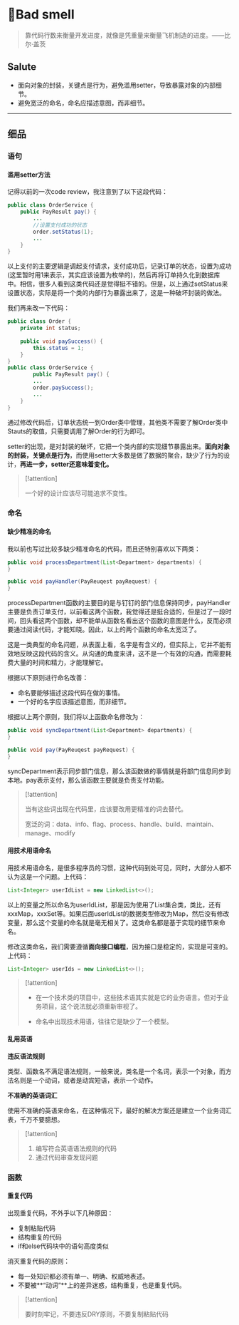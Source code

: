 # :shit: ​Bad smell

> 靠代码行数来衡量开发进度，就像是凭重量来衡量飞机制造的进度。——比尔·盖茨

## Salute

- 面向对象的封装，关键点是行为，避免滥用setter，导致暴露对象的内部细节。
- 避免宽泛的命名，命名应描述意图，而非细节。

------



## 细品

### 语句

#### 滥用setter方法

记得以前的一次code review，我注意到了以下这段代码：

```java
public class OrderService {
    public PayResult pay() {
        ...
        //设置支付成功的状态
        order.setStatus(1);
        ...
    }
}
```

以上支付的主要逻辑是调起支付请求，支付成功后，记录订单的状态，设置为成功(这里暂时用1来表示，其实应该设置为枚举的)，然后再将订单持久化到数据库中。相信，很多人看到这类代码还是觉得挺不错的。但是，以上通过setStatus来设置状态，实际是将一个类的内部行为暴露出来了，这是一种破坏封装的做法。

我们再来改一下代码：

```java
public class Order {
    private int status;
    
    public void paySuccess() {
        this.status = 1;
    }
}
public class OrderService {
        public PayResult pay() {
        ...
        order.paySuccess();
        ...
    }
}
```

通过修改代码后，订单状态统一到Order类中管理，其他类不需要了解Order类中Stauts的取值，只需要调用了解Order的行为即可。

setter的出现，是对封装的破坏，它把一个类内部的实现细节暴露出来。**面向对象的封装，关键点是行为**，而使用setter大多数是做了数据的聚合，缺少了行为的设计，**再进一步，setter还意味着变化。**

>[!attention]
>
>一个好的设计应该尽可能追求不变性。

###  命名

#### 缺少精准的命名

我以前也写过比较多缺少精准命名的代码，而且还特别喜欢以下两类：

```java
public void processDepartment(List<Department> departments) {
}

public void payHandler(PayReuqest payRequest) {
}
```

processDepartment函数的主要目的是与钉钉的部门信息保持同步，payHandler主要是负责订单支付，以前看这两个函数，我觉得还是挺合适的，但是过了一段时间，回头看这两个函数，却不能单从函数名看出这个函数的意图是什么，反而必须要通过阅读代码，才能知晓。因此，以上的两个函数的命名太宽泛了。

这是一类典型的命名问题，从表面上看，名字是有含义的，但实际上，它并不能有效地反映这段代码的含义。从沟通的角度来讲，这不是一个有效的沟通，而需要耗费大量的时间和精力，才能理解它。

根据以下原则进行命名改善：

- 命名要能够描述这段代码在做的事情。
- 一个好的名字应该描述意图，而非细节。

根据以上两个原则，我们将以上函数命名修改为：

```java
public void syncDepartment(List<Department> departments) {
}

public void pay(PayReuqest payRequest) {
}
```

syncDepartment表示同步部门信息，那么该函数做的事情就是将部门信息同步到本地。pay表示支付，那么该函数主要就是负责支付功能。

>[!attention]
>
>当有这些词出现在代码里，应该要改用更精准的词去替代。
>
>宽泛的词：data、info、flag、process、handle、build、maintain、manage、modify

#### 用技术用语命名

用技术用语命名，是很多程序员的习惯，这种代码到处可见，同时，大部分人都不认为这是一个问题。上代码：

```java
List<Integer> userIdList = new LinkedList<>();
```

以上的变量之所以命名为userIdList，那是因为使用了List集合类，类比，还有xxxMap，xxxSet等。如果后面userIdList的数据类型修改为Map，然后没有修改变量，那么这个变量的命名就是毫无相关了。这类命名都是基于实现的细节来命名。

修改这类命名，我们需要遵循**面向接口编程**，因为接口是稳定的，实现是可变的。上代码：

```java
List<Integer> userIds = new LinkedList<>();
```

>[!attention]
>
>- 在一个技术类的项目中，这些技术语其实就是它的业务语言。但对于业务项目，这个说法就必须重新审视了。
>
>- 命名中出现技术用语，往往它是缺少了一个模型。

#### 乱用英语

**违反语法规则**

类型、函数名不满足语法规则，一般来说，类名是一个名词，表示一个对象，而方法名则是一个动词，或者是动宾短语，表示一个动作。

**不准确的英语词汇**

使用不准确的英语来命名，在这种情况下，最好的解决方案还是建立一个业务词汇表，千万不要臆想。

>[!attention]
>
>1. 编写符合英语语法规则的代码
>2. 通过代码审查发现问题

### 函数

#### 重复代码

出现重复代码，不外乎以下几种原因：

- 复制粘贴代码
- 结构重复的代码
- if和else代码块中的语句高度类似

消灭重复代码的原则：

- 每一处知识都必须有单一、明确、权威地表述。
- 不要被**“动词”**上的差异迷惑，结构重复，也是重复代码。

>[!attention]
>
>要时刻牢记，不要违反DRY原则，不要复制粘贴代码